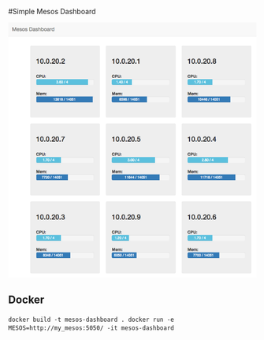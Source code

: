 #Simple Mesos Dashboard

![Dashboard](/screenshot/screenshot.png?raw=true "Screenshot")


## Docker

`
docker build -t mesos-dashboard .
docker run -e MESOS=http://my_mesos:5050/ -it mesos-dashboard
`
